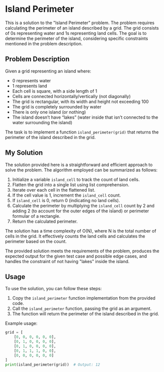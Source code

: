 # Island Perimeter

This is a solution to the "Island Perimeter" problem.
The problem requires calculating the perimeter of an island described by a grid.
The grid consists of 0s representing water and 1s representing land cells.
The goal is to determine the perimeter of the island, considering specific
constraints mentioned in the problem description.

## Problem Description

Given a grid representing an island where:
- 0 represents water
- 1 represents land
- Each cell is square, with a side length of 1
- Cells are connected horizontally/vertically (not diagonally)
- The grid is rectangular, with its width and height not exceeding 100
- The grid is completely surrounded by water
- There is only one island (or nothing)
- The island doesn’t have “lakes” (water inside that isn’t connected to the
  water surrounding the island)

The task is to implement a function `island_perimeter(grid)`
that returns the perimeter of the island described in the grid.

## My Solution

The solution provided here is a straightforward and efficient approach to solve
the problem. The algorithm employed can be summarized as follows:

1. Initialize a variable `island_cell` to track the count of land cells.
2. Flatten the grid into a single list using list comprehension.
3. Iterate over each cell in the flattened list.
4. If the cell value is 1, increment the `island_cell` count.
5. If `island_cell` is 0, return 0 (indicating no land cells).
6. Calculate the perimeter by multiplying the `island_cell` count by 2 and adding 2
(to account for the outer edges of the island) or perimeter formular of a rectangle.
7. Return the calculated perimeter.

The solution has a time complexity of O(N), where N is the total number of cells in
the grid. It effectively counts the land cells and calculates the perimeter based
on the count.

The provided solution meets the requirements of the problem, produces the expected
output for the given test case and possible edge cases,
and handles the constraint of not having "lakes" inside the island.

## Usage

To use the solution, you can follow these steps:

1. Copy the `island_perimeter` function implementation from the provided code.
2. Call the `island_perimeter` function, passing the grid as an argument.
3. The function will return the perimeter of the island described in the grid.

Example usage:

```python
grid = [
    [0, 0, 0, 0, 0, 0],
    [0, 1, 0, 0, 0, 0],
    [0, 1, 0, 0, 0, 0],
    [0, 1, 1, 1, 0, 0],
    [0, 0, 0, 0, 0, 0]
]
print(island_perimeter(grid))  # Output: 12

